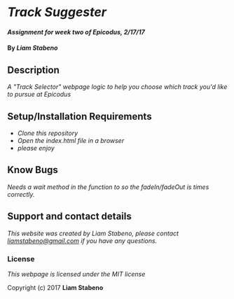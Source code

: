 # _Track Suggester_

#### _Assignment for week two of Epicodus, 2/17/17_

#### By _**Liam Stabeno**_

## Description

_A "Track Selector" webpage logic to help you choose which track you'd like to pursue at Epicodus_

## Setup/Installation Requirements

* _Clone this repository_
* _Open the index.html file in a browser_
* _please enjoy_

## Know Bugs

_Needs a wait method in the function to so the fadeIn/fadeOut is times correctly._

## Support and contact details

_This website was created by Liam Stabeno, please contact liamstabeno@gmail.com if you have any questions._









### License

*This webpage is licensed under the MIT license*

Copyright (c) 2017 **Liam Stabeno**
